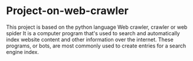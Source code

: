 # Project-on-web-crawler

This project is based on the python language
 Web crawler, crawler or web spider
 It is a computer program that's used to search and automatically index website content and other information over the internet.
These programs, or bots, are most commonly used to create entries for a search engine index.
